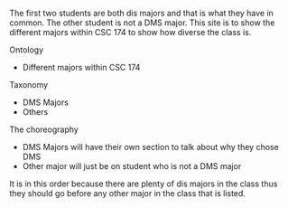 
The first two students are both dis majors and that is what they have in common. The other student is not a DMS major. This site is to show the different majors within CSC 174 to show how diverse the class is. 


Ontology
- Different majors within CSC 174

Taxonomy
- DMS Majors 
- Others

The choreography
- DMS Majors will have their own section to talk about why they chose DMS
- Other major will just be on student who is not a DMS major

It is in this order because there are plenty of dis majors in the class thus they should go before any other major in the class that is listed. 


